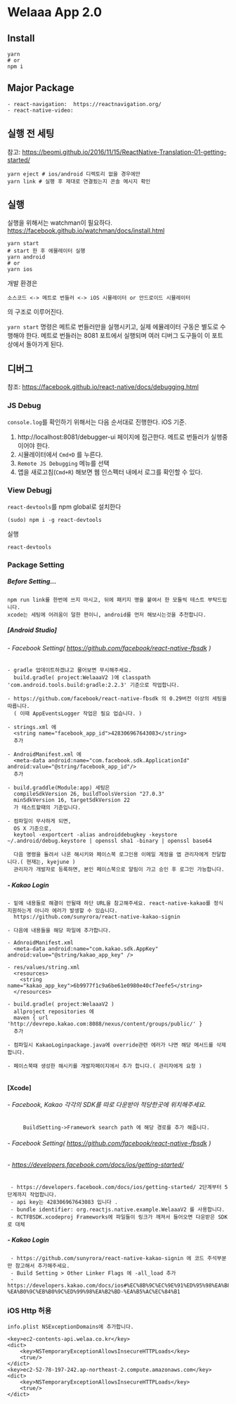 # Welaaa App 2.0

## Install

```
yarn
# or
npm i
```

## Major Package
```
- react-navigation:  https://reactnavigation.org/
- react-native-video:

```

## 실행 전 세팅

참고: https://beomi.github.io/2016/11/15/ReactNative-Translation-01-getting-started/

```
yarn eject # ios/android 디렉토리 없을 경우에만
yarn link # 실행 후 제대로 연결됬는지 콘솔 메시지 확인
```

## 실행

실행을 위해서는 watchman이 필요하다.  
https://facebook.github.io/watchman/docs/install.html


```
yarn start
# start 한 후 에뮬레이터 실행
yarn android
# or
yarn ios

```

개발 환경은

`소스코드 <-> 메트로 번들러 <-> iOS 시뮬레이터 or 안드로이드 시뮬레이터`

의 구조로 이루어진다.

`yarn start` 명령은 메트로 번들러만을 실행시키고, 실제 에뮬레이터 구동은 별도로 수행해야 한다.
메트로 번들러는 8081 포트에서 실행되며 여러 디버그 도구들이 이 포트상에서 돌아가게 된다.

## 디버그

참조: https://facebook.github.io/react-native/docs/debugging.html

### JS Debug

`console.log`를 확인하기 위해서는 다음 순서대로 진행한다. iOS 기준.

1. http://localhost:8081/debugger-ui 페이지에 접근한다. 메트로 번들러가 실행중이어야 한다.
2. 시뮬레이터에서 `Cmd+D` 를 누른다.
3. `Remote JS Debugging` 메뉴를 선택
4. 앱을 새로고침(`Cmd+R`) 해보면 웹 인스펙터 내에서 로그를 확인할 수 있다.

### View Debugj

`react-devtools`를 npm global로 설치한다

```
(sudo) npm i -g react-devtools
```

실행

```
react-devtools
```



### Package Setting

##### Before Setting...
```
npm run link를 한번에 쓰지 마시고, 뒤에 패키지 명을 붙여서 한 모듈씩 테스트 부탁드립니다.
xcode는 세팅에 어려움이 덜한 편이니, android를 먼저 해보시는것을 추천합니다.
``` 


##### [Android Studio]

###### - Facebook Setting( https://github.com/facebook/react-native-fbsdk )
```
- gradle 업데이트하겠냐고 물어보면 무시해주세요. 
  build.gradle( project:WelaaaV2 )에 classpath 'com.android.tools.build:gradle:2.2.3' 기준으로 작업합니다. 

- https://github.com/facebook/react-native-fbsdk 의 0.29버전 이상의 세팅을 따릅니다.
  ( 이때 AppEventsLogger 작업은 필요 업습니다. )
  
- strings.xml 에 
  <string name="facebook_app_id">428306967643083</string> 
  추가

- AndroidManifest.xml 에
  <meta-data android:name="com.facebook.sdk.ApplicationId" android:value="@string/facebook_app_id"/>
  추가

- build.graddle(Module:app) 세팅은
  compileSdkVersion 26, buildToolsVersion "27.0.3"
  minSdkVersion 16, targetSdkVersion 22 
  가 테스트할때의 기준입니다.
  
- 컴파일이 무사하게 되면,
  OS X 기준으로, 
  keytool -exportcert -alias androiddebugkey -keystore ~/.android/debug.keystore | openssl sha1 -binary | openssl base64

  다음 명령을 돌려서 나온 해시키와 페이스북 로그인용 이메일 계정을 앱 관리자에게 전달합니다.( 현재는, kyejune )
  관리자가 개발자로 등록하면, 본인 페이스북으로 알림이 가고 승인 후 로그인 가능합니다.
```


##### - Kakao Login
```
- 밑에 내용들로 해결이 안될때 하단 URL을 참고해주세요. react-native-kakao를 정식 지원하는게 아니라 에러가 발생할 수 있습니다.
  https://github.com/sunyrora/react-native-kakao-signin

- 다음에 내용들을 해당 파일에 추가합니다.

- AdnroidManifest.xml
  <meta-data android:name="com.kakao.sdk.AppKey" android:value="@string/kakao_app_key" />
  
- res/values/string.xml
  <resources>
  	<string name="kakao_app_key">6b9977f1c9a6be61e0980e40cf7eefe5</string>
  </resources>

- build.gradle( project:WelaaaV2 )
  allproject repositories 에
  maven { url 'http://devrepo.kakao.com:8088/nexus/content/groups/public/' }
  추가

- 컴파일시 KakaoLoginpackage.java에 override관련 에러가 나면 해당 메서드를 삭제합니다. 

- 페이스북때 생성한 해시키를 개발자페이지에서 추가 합니다.( 관리자에게 요청 )
   
```


#### [Xcode]

###### - Facebook, Kakao 각각의 SDK를 따로 다운받아 적당한곳에 위치해주세요. 
         BuildSetting->Framework search path 에 해당 경로를 추가 해줍니다.

###### - Facebook Setting( https://github.com/facebook/react-native-fbsdk )
###### - https://developers.facebook.com/docs/ios/getting-started/

```
 - https://developers.facebook.com/docs/ios/getting-started/ 2단계부터 5단계까지 작업합니다.
 - api key는 428306967643083 입니다 .
 - bundle identifier: org.reactjs.native.example.WelaaaV2 를 사용합니다.
 - RCTFBSDK.xcodeproj Frameworks에 파일들이 링크가 깨져서 들어오면 다운받은 SDK로 대체
```

##### - Kakao Login
```
 - https://github.com/sunyrora/react-native-kakao-signin 에 코드 주석부분만 참고해서 추가해주세요.
 - Build Setting > Other Linker Flags 에 -all_load 추가
 - https://developers.kakao.com/docs/ios#%EC%8B%9C%EC%9E%91%ED%95%98%EA%B8%B0-%EA%B0%9C%EB%B0%9C%ED%99%98%EA%B2%BD-%EA%B5%AC%EC%84%B1 
```



### iOS Http 허용
```
info.plist NSExceptionDomains에 추가합니다.

<key>ec2-contents-api.welaa.co.kr</key>
<dict>
	<key>NSTemporaryExceptionAllowsInsecureHTTPLoads</key>
	<true/>
</dict>
<key>ec2-52-78-197-242.ap-northeast-2.compute.amazonaws.com</key>
<dict>
	<key>NSTemporaryExceptionAllowsInsecureHTTPLoads</key>
	<true/>
</dict>
```